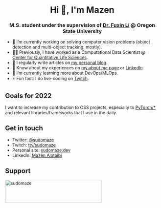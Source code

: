 <h1 align="center">Hi 👋, I'm Mazen</h1>
<h3 align="center">M.S. student under the supervision of <a href="https://web.engr.oregonstate.edu/~lif/">Dr. Fuxin Li</a> @ Oregon State University</h3>

- 🔭 I’m currently working on solving computer vision problems (object detection and multi-object tracking, mostly).
- 👨‍💻 Previously, I have worked as a Computational Data Scientist @ [Center for Quantitative Life Sciences](https://cqls.oregonstate.edu/).
- 📝 I regularly write articles on [my personal blog](https://sudomaze.dev).
- 📄 Know about my experiences on [my about me page](https://sudomaze.dev/about) or [LinkedIn](https://linkedin.com/in/sudomaze).
- 🌱 I’m currently learning more about DevOps/MLOps.
- ⚡ Fun fact: I do live-coding on [Twitch](https://twitch.tv/sudomaze).

## Goals for 2022

I want to increase my contribution to OSS projects, especially to [PyTorch/\*](https://github.com/pytorch) and relevant libraries/frameworks that I use in the daily.

## Get in touch

- Twitter: [@sudomaze](https://twitter.com/sudomaze)
- Twitch: [ttv/sudomaze](https://twitch.tv/sudomaze)
- Personal site: [sudomaze.dev](https://sudomaze.dev)
- LinkedIn: [Mazen Alotaibi](https://linkedin.com/in/sudomaze)


## Support

<p width="100%">
  <a href="https://www.buymeacoffee.com/sudomaze" width="100%"> 
    <img align="center" src="https://cdn.buymeacoffee.com/buttons/v2/default-yellow.png" height="75" width="315" alt="sudomaze" />
  </a>
</p>

